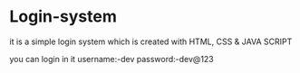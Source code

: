 # Login-system
it is a simple login system which is created with HTML, CSS &amp; JAVA SCRIPT  

you can login in it 
username:-dev
password:-dev@123
